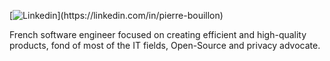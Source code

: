 [![Linkedin](https://img.shields.io/badge/%20-pierre%20bouillon-black?style=for-the-badge&color=14171A&labelColor=0e76a8&logo=linkedin&logoColor=ffffff")](https://linkedin.com/in/pierre-bouillon)

French software engineer focused on creating efficient and high-quality products, fond of most of the IT fields, Open-Source and privacy advocate.
